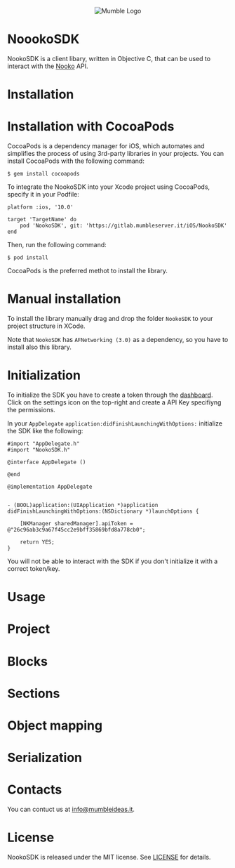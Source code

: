 <p align="center" >
<img src="https://mumbleideas.it/wp-content/uploads/2017/12/Mumble-anim-300.gif" alt="Mumble Logo" title="Mumble Logo">
</p>

# NoookoSDK

NookoSDK is a client libary, written in Objective C, that can be used to interact with the [Nooko](https://nooko3.mumbleserver.it/login) API.

# Installation

# Installation with CocoaPods

CocoaPods is a dependency manager for iOS, which automates and simplifies the process of using 3rd-party libraries in your projects. You can install CocoaPods with the following command:

```
$ gem install cocoapods

```

To integrate the NookoSDK into your Xcode project using CocoaPods, specify it in your Podfile:

```
platform :ios, '10.0'

target 'TargetName' do
    pod 'NookoSDK', git: 'https://gitlab.mumbleserver.it/iOS/NookoSDK'
end
```

Then, run the following command:

```
$ pod install
```

CocoaPods is the preferred methot to install the library.

# Manual installation

To install the library manually drag and drop the folder `NookoSDK` to your project structure in XCode. 

Note that `NookoSDK` has `AFNetworking (3.0)` as a dependency, so you have to install also this library.

# Initialization

To initialize the SDK you have to create a token through the [dashboard](https://nooko3.mumbleserver.it/). Click on the settings icon on the top-right and create a API Key specifiyng the permissions.

In your `AppDelegate` `application:didFinishLaunchingWithOptions:` initialize the SDK like the following:

```
#import "AppDelegate.h"
#import "NookoSDK.h"

@interface AppDelegate ()

@end

@implementation AppDelegate


- (BOOL)application:(UIApplication *)application didFinishLaunchingWithOptions:(NSDictionary *)launchOptions {
    
    [NKManager sharedManager].apiToken = @"26c96ab3c9a67f45cc2e9bff35869bfd8a778cb0";
    
    return YES;
}
```

You will not be able to interact with the SDK if you don't initialize it with a correct token/key.

# Usage

# Project


# Blocks


# Sections

# Object mapping

# Serialization

# Contacts

You can contuct us at [info@mumbleideas.it](mailto:https://gitlab.mumbleserver.it/iOS/NookoSDK/raw/master/LICENSE).

# License

NookoSDK is released under the MIT license. See [LICENSE](https://gitlab.mumbleserver.it/iOS/NookoSDK/raw/master/LICENSE) for details.